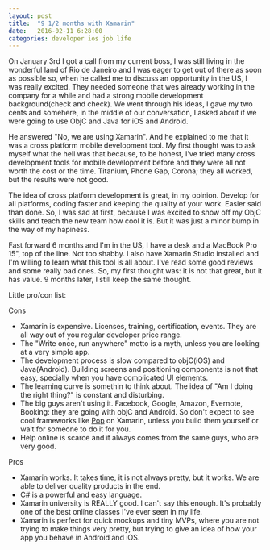 ```yaml
---
layout: post
title:  "9 1/2 months with Xamarin"
date:   2016-02-11 6:28:00
categories: developer ios job life
---
```

On January 3rd I got a call from my current boss, I was still living in the wonderful land of Rio de Janeiro and I was eager to get out of there as soon as possible so, when he called me to discuss an opportunity in the US, I was really excited. They needed someone that wes already working in the company for a while and had a strong mobile development background(check and check). We went through his ideas, I gave my two cents and somehere, in the middle of our conversation, I asked about if we were going to use ObjC and Java for iOS and Android.

He answered "No, we are using Xamarin". And he explained to me that it was a cross platform mobile development tool. My first thought was to ask myself what the hell was that because, to be honest, I've tried many cross development tools for mobile development before and they were all not worth the cost or the time. Titanium, Phone Gap, Corona; they all worked, but the results were not good.

The idea of cross platform development is great, in my opinion. Develop for all platforms, coding faster and keeping the quality of your work. Easier said than done. So, I was sad at first, because I was excited to show off my ObjC skills and teach the new team how cool it is. But it was just a minor bump in the way of my hapiness.

Fast forward 6 months and I'm in the US, I have a desk and a MacBook Pro 15", top of the line. Not too shabby. I also have Xamarin Studio installed and I'm willing to learn what this tool is all about. I've read some good reviews and some really bad ones. So, my first thought was: it is not that great, but it has value. 9 months later, I still keep the same thought.

Little pro/con list:

Cons

-	Xamarin is expensive. Licenses, training, certification, events. They are all way out of you regular developer price range.
-	The "Write once, run anywhere" motto is a myth, unless you are looking at a very simple app. 
-	The development process is slow compared to objC(iOS) and Java(Android). Building screens and positioning components is not that easy, specially when you have complicated UI elements.
-	The learning curve is somethin to think about. The idea  of "Am I doing the right thing?" is constant and disturbing.
-	The big guys aren't using it. Facebook, Google, Amazon, Evernote, Booking: they are going with objC and Android. So don't expect to see cool frameworks like [Pop][pop-url] on Xamarin, unless you build them yourself or wait for someone to do it for you.
-	Help online is scarce and it always comes from the same guys, who are very good.

Pros

-	Xamarin works. It takes time, it is not always pretty, but it works. We are able to deliver quality products in the end.
-	C# is a powerful and easy language.
-	Xamarin university is REALLY good. I can't say this enough. It's probably one of the best online classes I've ever seen in my life.
-	Xamarin is perfect for quick mockups and tiny MVPs, where you are not trying to make things very pretty, but trying to give an idea of how your app you behave in Android and iOS.


[pop-url]: https://github.com/facebook/pop
